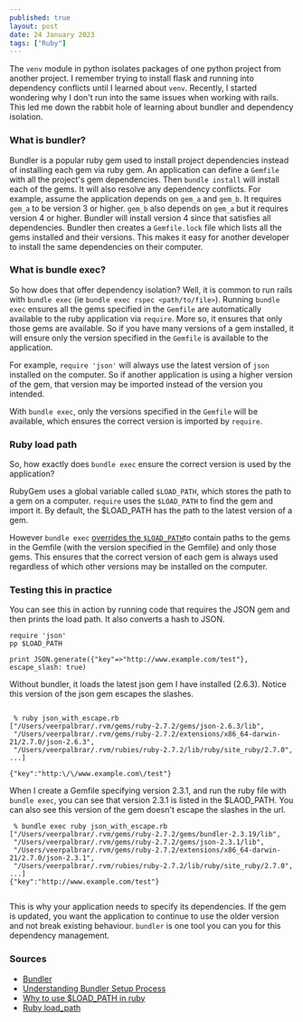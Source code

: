 ```yaml
---
published: true
layout: post
date: 24 January 2023
tags: ["Ruby"]
---
```


The `venv` module in python isolates packages of one python project from another project. I remember trying to install flask and running into dependency conflicts until I learned about `venv`. Recently, I started wondering why I don't run into the same issues when working with rails. This led me down the rabbit hole of learning about bundler and dependency isolation. 

### What is bundler?
Bundler is a popular ruby gem used to install project dependencies instead of installing each gem via ruby gem. An application can define a `Gemfile` with all the project's gem dependencies. Then `bundle install` will install each of the gems. It will also resolve any dependency conflicts. For example, assume the application depends on `gem_a` and `gem_b`.  It requires `gem_a` to be version 3 or higher. `gem_b` also depends on `gem_a` but it requires version 4 or higher. Bundler will install version 4 since that satisfies all dependencies.  Bundler then creates a `Gemfile.lock` file which lists all the gems installed and their versions. This makes it easy for another developer to install the same dependencies on their computer. 

### What is bundle exec?
So how does that offer dependency isolation? Well, it is common to run rails with `bundle exec` (ie `bundle exec rspec <path/to/file>`). Running `bundle exec` ensures all the gems specified in the `Gemfile` are automatically available to the ruby application via `require`. More so, it ensures that only those gems are available. So if you have many versions of a gem installed, it will ensure only the version specified in the `Gemfile` is available to the application. 

For example, `require 'json'` will always use the latest version of `json` installed on the computer. So if another application is using a higher version of the gem, that version may be imported instead of the version you intended. 

With `bundle exec`, only the versions specified in the `Gemfile` will be available, which ensures the correct version is imported by `require`. 

### Ruby load path
So, how exactly does `bundle exec` ensure the correct version is used by the application? 

RubyGem uses a global variable called `$LOAD_PATH`, which stores the path to a gem on a computer. `require` uses the `$LOAD_PATH` to find the gem and import it. By default, the $LOAD_PATH has the path to the latest version of a gem.   

However `bundle exec` [overrides the `$LOAD_PATH`](https://github.com/rubygems/rubygems/blob/master/bundler/lib/bundler/runtime.rb#L16)to contain paths to the gems in the Gemfile (with the version specified in the Gemfile) and only those gems. This ensures that the correct version of each gem is always used regardless of which other versions may be installed on the computer. 

### Testing this in practice 
You can see this in action by running code that requires the JSON gem and then prints the load path. It also converts a hash to JSON. 
```
require 'json'
pp $LOAD_PATH

print JSON.generate({"key"=>"http://www.example.com/test"}, escape_slash: true)
```

Without bundler, it loads the latest json gem I have installed (2.6.3). Notice this version of the json gem escapes the slashes.  
```

 % ruby json_with_escape.rb
["/Users/veerpalbrar/.rvm/gems/ruby-2.7.2/gems/json-2.6.3/lib",
 "/Users/veerpalbrar/.rvm/gems/ruby-2.7.2/extensions/x86_64-darwin-21/2.7.0/json-2.6.3",
 "/Users/veerpalbrar/.rvm/rubies/ruby-2.7.2/lib/ruby/site_ruby/2.7.0",
...]

{"key":"http:\/\/www.example.com\/test"}
```

When I create a Gemfile specifying version 2.3.1, and run the ruby file with `bundle exec`, you can see that version 2.3.1 is listed in the $LAOD_PATH. You can also see this version of the gem doesn't escape the slashes in the url.  
```
 % bundle exec ruby json_with_escape.rb
["/Users/veerpalbrar/.rvm/gems/ruby-2.7.2/gems/bundler-2.3.19/lib",
 "/Users/veerpalbrar/.rvm/gems/ruby-2.7.2/gems/json-2.3.1/lib",
 "/Users/veerpalbrar/.rvm/gems/ruby-2.7.2/extensions/x86_64-darwin-21/2.7.0/json-2.3.1",
 "/Users/veerpalbrar/.rvm/rubies/ruby-2.7.2/lib/ruby/site_ruby/2.7.0",
...]
{"key":"http://www.example.com/test"}
 
```

This is why your application needs to specify its dependencies.  If the gem is updated, you want the application to continue to use the older version and not break existing behaviour. `bundler` is one tool you can you for this dependency management. 

### Sources
- [Bundler]()
- [Understanding Bundler Setup Process](https://www.brianstorti.com/understanding-bundler-setup-process/)
- [Why to use $LOAD_PATH in ruby](https://medium.com/@aayushsharda/why-to-use-load-path-in-ruby-ce971bc1d864#:~:text=%24LOAD_PATH%20is%20used%20for%20the,the%20dependencies%20in%20the%20project)
- [Ruby load_path](https://webapps-for-beginners.rubymonstas.org/libraries/load_path.html)